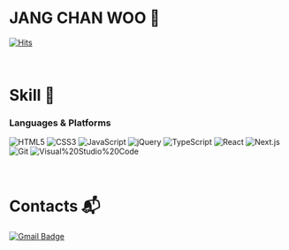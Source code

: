 # JANG CHAN WOO 🙌
[![Hits](https://hits.seeyoufarm.com/api/count/incr/badge.svg?url=https%3A%2F%2Fgithub.com%2Fqpqp8483&count_bg=%238CDB7E&title_bg=%23FFAEC7&icon=xfce.svg&icon_color=%23E7E7E7&title=hits&edge_flat=false)](https://hits.seeyoufarm.com)

<br />

# Skill 💪
### Languages & Platforms <br />
![HTML5](https://img.shields.io/badge/HTML5-E34F26.svg?&style=for-the-badge&logo=HTML5&logoColor=white)
![CSS3](https://img.shields.io/badge/CSS3-1572B6.svg?&style=for-the-badge&logo=CSS3&logoColor=white)
![JavaScript](https://img.shields.io/badge/JavaScript-F7DF1E.svg?&style=for-the-badge&logo=JavaScript&logoColor=white)
![jQuery](https://img.shields.io/badge/jQuery-0769AD.svg?&style=for-the-badge&logo=jQuery&logoColor=white)
![TypeScript](https://img.shields.io/badge/TypeScript-3178C6.svg?&style=for-the-badge&logo=TypeScript&logoColor=white)
![React](https://img.shields.io/badge/React-61DAFB.svg?&style=for-the-badge&logo=React&logoColor=white)
![Next.js](https://img.shields.io/badge/Next.js-000000.svg?&style=for-the-badge&logo=Next.js&logoColor=white)
![Git](https://img.shields.io/badge/Git-F05032.svg?&style=for-the-badge&logo=Git&logoColor=white)
![Visual%20Studio%20Code](https://img.shields.io/badge/Visual%20Studio%20Code-007ACC.svg?&style=for-the-badge&logo=Visual%20Studio%20Code&logoColor=white)

<br />

# Contacts  :mailbox_with_mail: 
[![Gmail Badge](https://img.shields.io/badge/Gmail-d14836?style=flat-square&logo=Gmail&logoColor=white&link=mailto:wkdcksdn1996@gmail.com)](mailto:wkdcksdn1996@gmail.com)

